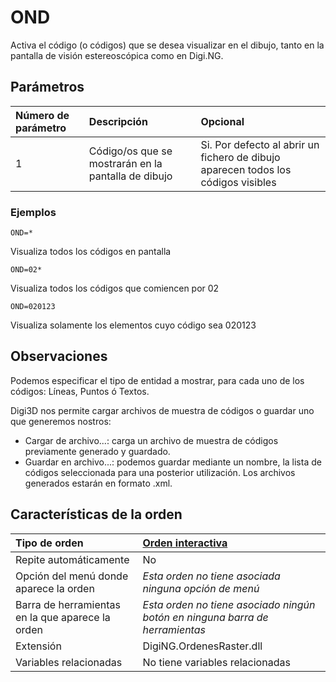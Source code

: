 # OND

Activa el código \(o códigos\) que se desea visualizar en el dibujo, tanto en la pantalla de visión estereoscópica como en Digi.NG.

## Parámetros

| Número de parámetro | Descripción | Opcional |
| :--- | :--- | :--- |
| 1 | Código/os que se mostrarán en la pantalla de dibujo | Si. Por defecto al abrir un fichero de dibujo aparecen todos los códigos visibles |

### Ejemplos

`OND=*`

Visualiza todos los códigos en pantalla

`OND=02*`

Visualiza todos los códigos que comiencen por 02

`OND=020123`

Visualiza solamente los elementos cuyo código sea 020123

## Observaciones

Podemos especificar el tipo de entidad a mostrar, para cada uno de los códigos: Líneas, Puntos ó Textos.

Digi3D nos permite cargar archivos de muestra de códigos o guardar uno que generemos nostros:

* Cargar de archivo...: carga un archivo de muestra de códigos previamente generado y guardado.
* Guardar en archivo...: podemos guardar mediante un nombre, la lista de códigos seleccionada para una posterior utilización. Los archivos generados estarán en formato .xml.

## Características de la orden

| Tipo de orden | [Orden interactiva]() |
| :--- | :--- |
| Repite automáticamente | No |
| Opción del menú donde aparece la orden | _Esta orden no tiene asociada ninguna opción de menú_ |
| Barra de herramientas en la que aparece la orden | _Esta orden no tiene asociado ningún botón en ninguna barra de herramientas_ |
| Extensión | DigiNG.OrdenesRaster.dll |
| Variables relacionadas | No tiene variables relacionadas |

